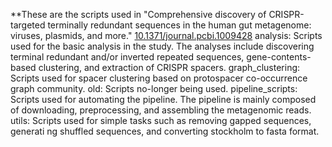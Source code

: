 **These are the scripts used in "Comprehensive discovery of CRISPR-targeted terminally redundant sequences in the human gut metagenome: viruses, plasmids, and more." [10.1371/journal.pcbi.1009428](https://doi.org/10.1371/journal.pcbi.1009428)
analysis: Scripts used for the basic analysis in the study. The analyses include discovering terminal redundant and/or inverted repeated sequences, gene-contents-based clustering, and extraction of CRISPR spacers.
graph_clustering: Scripts used for spacer clustering based on protospacer co-occurrence graph community.
old: Scripts no-longer being used.
pipeline_scripts: Scripts used for automating the pipeline. The pipeline is mainly composed of downloading, preprocessing, and assembling the metagenomic reads.
utils: Scripts used for simple tasks such as removing gapped sequences, generati
ng shuffled sequences, and converting stockholm to fasta format.
